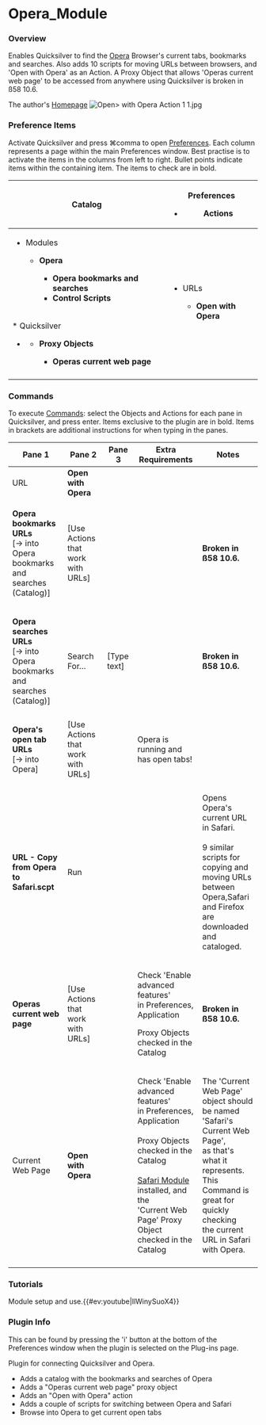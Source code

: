 # Opera\_Module

### Overview

Enables Quicksilver to find the [Opera](http://www.opera.com/) Browser's current tabs, bookmarks and searches. Also adds 10 scripts for moving URLs between browsers, and 'Open with Opera' as an Action. A Proxy Object that allows 'Operas current web page' to be accessed from anywhere using Quicksilver is broken in ß58 10.6.

The author's [Homepage](http://s-softs.com/Projects/QSOpera/index.html) ![Open> with Opera Action 1
1.jpg](images/Open\_with\_Opera\_Action\_1\_1.jpg)

### Preference Items

Activate Quicksilver and press ⌘comma to open [Preferences](Preferences/). Each column represents a page within the main Preferences window. Best practise is to activate the items in the columns from left to right. Bullet points indicate items within the containing item. The items to check are in bold.

| Catalog                                                                                                                                                                                                                                                                                                                                                   | <p>Preferences</p><ul><li>Actions</li></ul>                                     |
| --------------------------------------------------------------------------------------------------------------------------------------------------------------------------------------------------------------------------------------------------------------------------------------------------------------------------------------------------------- | ------------------------------------------------------------------------------- |
| <ul><li><p>Modules</p><ul><li><p><strong>Opera</strong></p><ul><li><strong>Opera bookmarks and searches</strong></li><li><strong>Control Scripts</strong></li></ul></li></ul></li></ul><p><br>* Quicksilver</p><ul><li><p></p><ul><li><p><strong>Proxy Objects</strong></p><ul><li><strong>Operas current web page</strong></li></ul></li></ul></li></ul> | <ul><li><p>URLs</p><ul><li><strong>Open with Opera</strong></li></ul></li></ul> |
|                                                                                                                                                                                                                                                                                                                                                           |                                                                                 |

### Commands

To execute [Commands](Commands/): select the Objects and Actions for each pane in Quicksilver, and press enter. Items exclusive to the plugin are in bold. Items in brackets are additional instructions for when typing in the panes.

| Pane 1                                                                                             | Pane 2                             | Pane 3       | Extra Requirements                                                                                                                                                                                                                                   | Notes                                                                                                                                                                                                        |
| -------------------------------------------------------------------------------------------------- | ---------------------------------- | ------------ | ---------------------------------------------------------------------------------------------------------------------------------------------------------------------------------------------------------------------------------------------------- | ------------------------------------------------------------------------------------------------------------------------------------------------------------------------------------------------------------ |
| URL                                                                                                | **Open with Opera**                |              |                                                                                                                                                                                                                                                      |                                                                                                                                                                                                              |
| <p><strong>Opera bookmarks URLs</strong><br>[→ into Opera bookmarks and<br>searches (Catalog)]</p> | \[Use Actions that work with URLs] |              |                                                                                                                                                                                                                                                      | **Broken in ß58 10.6.**                                                                                                                                                                                      |
| <p><strong>Opera searches URLs</strong><br>[→ into Opera bookmarks and<br>searches (Catalog)]</p>  | Search For…                        | \[Type text] |                                                                                                                                                                                                                                                      | **Broken in ß58 10.6.**                                                                                                                                                                                      |
| <p><strong>Opera's open tab URLs</strong><br>[→ into Opera]<br></p>                                | \[Use Actions that work with URLs] |              | Opera is running and has open tabs!                                                                                                                                                                                                                  |                                                                                                                                                                                                              |
| **URL - Copy from Opera to Safari.scpt**                                                           | Run                                |              |                                                                                                                                                                                                                                                      | <p>Opens Opera's current URL in Safari.<br><br>9 similar scripts for copying and moving URLs<br>between Opera,Safari and Firefox are<br>downloaded and cataloged.</p>                                        |
| **Operas current web page**                                                                        | \[Use Actions that work with URLs] |              | <p>Check 'Enable advanced features'<br>in Preferences, Application</p><p>Proxy Objects checked in the Catalog</p>                                                                                                                                    | **Broken in ß58 10.6.**                                                                                                                                                                                      |
| Current Web Page                                                                                   | **Open with Opera**                |              | <p>Check 'Enable advanced features'<br>in Preferences, Application<br><br>Proxy Objects checked in the Catalog<br><br><a href="Safari_Module/">Safari Module</a> installed, and the<br>'Current Web Page' Proxy Object<br>checked in the Catalog</p> | <p>The 'Current Web Page' object should<br>be named 'Safari's Current Web Page',<br>as that's what it represents.<br>This Command is great for quickly checking<br>the current URL in Safari with Opera.</p> |
|                                                                                                    |                                    |              |                                                                                                                                                                                                                                                      |                                                                                                                                                                                                              |

### Tutorials

Module setup and use.\{{#ev:youtube|IlWinySuoX4\}}

### Plugin Info

This can be found by pressing the 'i' button at the bottom of the Preferences window when the plugin is selected on the Plug-ins page.

Plugin for connecting Quicksilver and Opera.

* Adds a catalog with the bookmarks and searches of Opera
* Adds a "Operas current web page" proxy object
* Adds an "Open with Opera" action
* Adds a couple of scripts for switching between Opera and Safari
* Browse into Opera to get current open tabs
